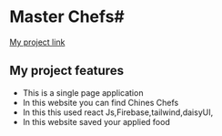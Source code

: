 # Master Chefs#
[My project link](https://peppy-liger-d80fc9.netlify.app/ "Named link title")

## My project features ##
* This is a single page application 
* In this website you can find Chines Chefs
* In this this used react Js,Firebase,tailwind,daisyUI,
* In this website saved your applied food